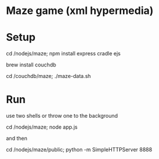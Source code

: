 # Maze game (xml hypermedia)

# Setup
cd /nodejs/maze; npm install express cradle ejs

brew install couchdb

cd /couchdb/maze; ./maze-data.sh


# Run
use two shells or throw one to the background

cd /nodejs/maze; node app.js

and then

cd /nodejs/maze/public; python -m SimpleHTTPServer 8888